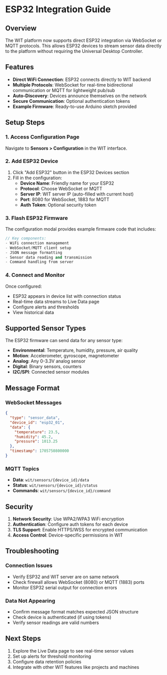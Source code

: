 # ESP32 Integration Guide

## Overview

The WIT platform now supports direct ESP32 integration via WebSocket or MQTT protocols. This allows ESP32 devices to stream sensor data directly to the platform without requiring the Universal Desktop Controller.

## Features

- **Direct WiFi Connection**: ESP32 connects directly to WIT backend
- **Multiple Protocols**: WebSocket for real-time bidirectional communication or MQTT for lightweight pub/sub
- **Auto-Discovery**: Devices announce themselves on the network
- **Secure Communication**: Optional authentication tokens
- **Example Firmware**: Ready-to-use Arduino sketch provided

## Setup Steps

### 1. Access Configuration Page

Navigate to **Sensors > Configuration** in the WIT interface.

### 2. Add ESP32 Device

1. Click "Add ESP32" button in the ESP32 Devices section
2. Fill in the configuration:
   - **Device Name**: Friendly name for your ESP32
   - **Protocol**: Choose WebSocket or MQTT
   - **Server IP**: WIT server IP (auto-filled with current host)
   - **Port**: 8080 for WebSocket, 1883 for MQTT
   - **Auth Token**: Optional security token

### 3. Flash ESP32 Firmware

The configuration modal provides example firmware code that includes:

```cpp
// Key components:
- WiFi connection management
- WebSocket/MQTT client setup
- JSON message formatting
- Sensor data reading and transmission
- Command handling from server
```

### 4. Connect and Monitor

Once configured:
- ESP32 appears in device list with connection status
- Real-time data streams to Live Data page
- Configure alerts and thresholds
- View historical data

## Supported Sensor Types

The ESP32 firmware can send data for any sensor type:

- **Environmental**: Temperature, humidity, pressure, air quality
- **Motion**: Accelerometer, gyroscope, magnetometer
- **Analog**: Any 0-3.3V analog sensor
- **Digital**: Binary sensors, counters
- **I2C/SPI**: Connected sensor modules

## Message Format

### WebSocket Messages

```json
{
  "type": "sensor_data",
  "device_id": "esp32_01",
  "data": {
    "temperature": 23.5,
    "humidity": 45.2,
    "pressure": 1013.25
  },
  "timestamp": 1705750800000
}
```

### MQTT Topics

- **Data**: `wit/sensors/{device_id}/data`
- **Status**: `wit/sensors/{device_id}/status`
- **Commands**: `wit/sensors/{device_id}/command`

## Security

1. **Network Security**: Use WPA2/WPA3 WiFi encryption
2. **Authentication**: Configure auth tokens for each device
3. **TLS Support**: Enable HTTPS/WSS for encrypted communication
4. **Access Control**: Device-specific permissions in WIT

## Troubleshooting

### Connection Issues
- Verify ESP32 and WIT server are on same network
- Check firewall allows WebSocket (8080) or MQTT (1883) ports
- Monitor ESP32 serial output for connection errors

### Data Not Appearing
- Confirm message format matches expected JSON structure
- Check device is authenticated (if using tokens)
- Verify sensor readings are valid numbers

## Next Steps

1. Explore the Live Data page to see real-time sensor values
2. Set up alerts for threshold monitoring
3. Configure data retention policies
4. Integrate with other WIT features like projects and machines